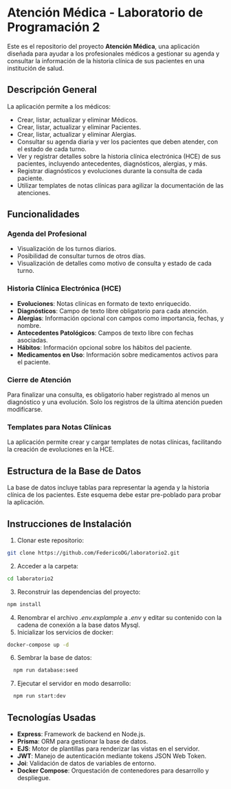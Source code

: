 # Atención Médica - Laboratorio de Programación 2

Este es el repositorio del proyecto **Atención Médica**, una aplicación diseñada para ayudar a los profesionales médicos a gestionar su agenda y consultar la información de la historia clínica de sus pacientes en una institución de salud.

## Descripción General

La aplicación permite a los médicos:

- Crear, listar, actualizar y eliminar Médicos.
- Crear, listar, actualizar y eliminar Pacientes.
- Crear, listar, actualizar y eliminar Alergias.
- Consultar su agenda diaria y ver los pacientes que deben atender, con el estado de cada turno.
- Ver y registrar detalles sobre la historia clínica electrónica (HCE) de sus pacientes, incluyendo antecedentes, diagnósticos, alergias, y más.
- Registrar diagnósticos y evoluciones durante la consulta de cada paciente.
- Utilizar templates de notas clínicas para agilizar la documentación de las atenciones.

## Funcionalidades

### Agenda del Profesional

- Visualización de los turnos diarios.
- Posibilidad de consultar turnos de otros días.
- Visualización de detalles como motivo de consulta y estado de cada turno.

### Historia Clínica Electrónica (HCE)

- **Evoluciones**: Notas clínicas en formato de texto enriquecido.
- **Diagnósticos**: Campo de texto libre obligatorio para cada atención.
- **Alergias**: Información opcional con campos como importancia, fechas, y nombre.
- **Antecedentes Patológicos**: Campos de texto libre con fechas asociadas.
- **Hábitos**: Información opcional sobre los hábitos del paciente.
- **Medicamentos en Uso**: Información sobre medicamentos activos para el paciente.

### Cierre de Atención

Para finalizar una consulta, es obligatorio haber registrado al menos un diagnóstico y una evolución. Solo los registros de la última atención pueden modificarse.

### Templates para Notas Clínicas

La aplicación permite crear y cargar templates de notas clínicas, facilitando la creación de evoluciones en la HCE.

## Estructura de la Base de Datos

La base de datos incluye tablas para representar la agenda y la historia clínica de los pacientes. Este esquema debe estar pre-poblado para probar la aplicación.

## Instrucciones de Instalación

1. Clonar este repositorio:

```bash
git clone https://github.com/FedericoDG/laboratorio2.git
```

2. Acceder a la carpeta:

```bash
cd laboratorio2
```

3. Reconstruir las dependencias del proyecto:

```bash
npm install
```

4. Renombrar el archivo _.env.explample_ a _.env_ y editar su contenido con la cadena de conexión a la base datos Mysql.
5. Inicializar los servicios de docker:

```bash
docker-compose up -d
```

6. Sembrar la base de datos:

```bash
  npm run database:seed
```

7. Ejecutar el servidor en modo desarrollo:

```bash
  npm run start:dev
```

## Tecnologías Usadas

- **Express**: Framework de backend en Node.js.
- **Prisma**: ORM para gestionar la base de datos.
- **EJS**: Motor de plantillas para renderizar las vistas en el servidor.
- **JWT**: Manejo de autenticación mediante tokens JSON Web Token.
- **Joi**: Validación de datos de variables de entorno.
- **Docker Compose**: Orquestación de contenedores para desarrollo y despliegue.
